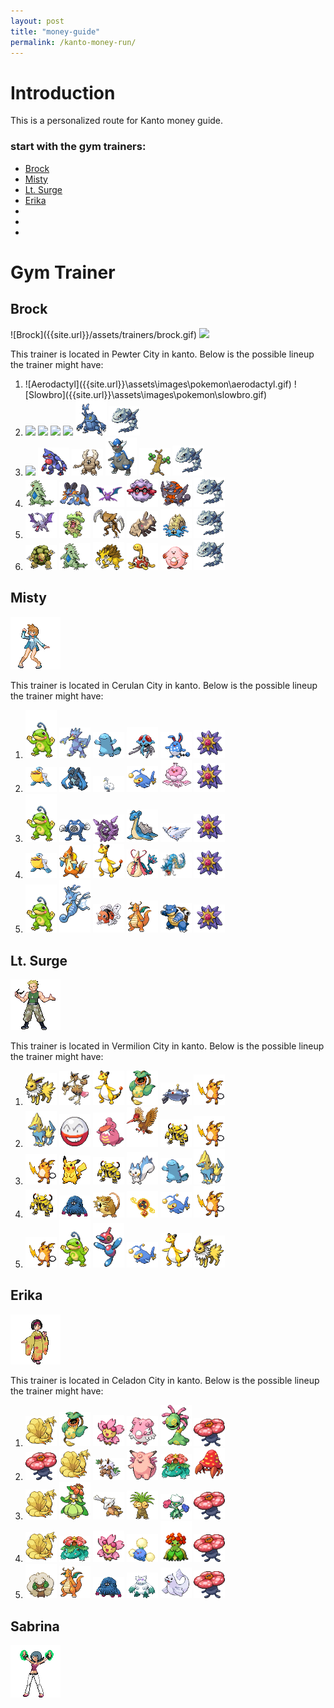 ```yaml
---
layout: post
title: "money-guide"
permalink: /kanto-money-run/
---
```

<h1>Introduction</h1>
<p>This is a personalized route for Kanto money guide.</p>
<h3> start with the gym trainers:</h3>
<ul>
    <li><a href="#brock">Brock</a></li>
    <li><a href="#misty">Misty</a></li>
    <li><a href="#ltsurge">Lt. Surge</a></li>
    <li><a href="#erika">Erika</a></li>
    <li></li>
    <li></li>
    <li></li>
</ul>
<h1>Gym Trainer</h1>
<h2 id="brock">Brock</h2>
![Brock]({{site.url}}/assets/trainers/brock.gif) <img src="{{site.url}}/assets/trainers/brock.gif">
<br />

<p>This trainer is located in Pewter City in kanto. Below is the possible lineup the trainer might have:</p>
<ol>
    <li>![Aerodactyl]({{site.url}}\assets\images\pokemon\aerodactyl.gif) ![Slowbro]({{site.url}}\assets\images\pokemon\slowbro.gif)
    <li><img src="https://i.imgur.com/MExBlWm.gif"> 
    <img src="https://i.imgur.com/TXKtoDc.gif"> <img src="https://i.imgur.com/mH9Uy7x.gif"> <img src="https://i.imgur.com/lapAOMr.gif">  <img src="images/pokemon/heracross.gif" width="50"> <img src="images/pokemon/steelix.gif" width="50"> </li>
    <li><img src="{{site.url}}/assets/images/pokemon/golem.gif" width="50"> <img src="images/pokemon/toxicroak.gif" width="50"> <img src="images/pokemon/pinsir.gif" width="50"> <img src="images/pokemon/rampardos.gif" width="50"> <img src="images/pokemon/sudowoodo.gif" width="50"> <img src="images/pokemon/steelix.gif" width="50"></li>
    <li><img src="images/pokemon/tyranitar.gif" width="50"> <img src="images/pokemon/swampert.gif" width="50"> <img src="images/pokemon/crobat.gif" width="50"> <img src="images/pokemon/forretress.gif" width="50"> <img src="images/pokemon/rhyperior.gif" width="50"> <img src="images/pokemon/steelix.gif" width="50"></li>
    <li><img src="images/pokemon/aerodactyl.gif" width="50"> <img src="images/pokemon/ludicolo.gif" width="50"> <img src="images/pokemon/kabutops.gif" width="50"> <img src="images/pokemon/relicanth.gif" width="50"> <img src="images/pokemon/omastar.gif" width="50"> <img src="images/pokemon/steelix.gif" width="50"></li>
    <li><img src="images/pokemon/golem.gif" width="50"> <img src="images/pokemon/tyranitar.gif" width="50"> <img src="images/pokemon/sandslash.gif" width="50"> <img src="images/pokemon/shuckle.gif" width="50"> <img src="images/pokemon/chansey.gif" width="50"> <img src="images/pokemon/steelix.gif" width="50"></li>
</ol>

<h2 id="misty">Misty</h2>
<img src="images/trainers/misty.gif" alt="Misty-gif">
<p>This trainer is located in Cerulan City in kanto. Below is the possible lineup the trainer might have:</p>

<ol>
    <li><img src="images/pokemon/politoed.gif" width="50"> <img src="images/pokemon/golduck.gif" width="50"> <img src="images/pokemon/quagsire.gif" width="50"> <img src="images/pokemon/tentacruel.gif" width="50"> <img src="images/pokemon/azumarill.gif" width="50"> <img src="images/pokemon/starmie.gif" width="50"></li>
    <li><img src="images/pokemon/pelipper.gif" width="50"> <img src="images/pokemon/carracosta.gif" width="50"> <img src="images/pokemon/swanna.gif" width="50"> <img src="images/pokemon/lanturn.gif" width="50"> <img src="images/pokemon/jellicent.gif" width="50"> <img src="images/pokemon/starmie.gif" width="50"></li>
    <li><img src="images/pokemon/politoed.gif" width="50"> <img src="images/pokemon/poliwrath.gif" width="50"> <img src="images/pokemon/cloyster.gif" width="50"> <img src="images/pokemon/lapras.gif" width="50"> <img src="images/pokemon/togekiss.gif" width="50"> <img src="images/pokemon/starmie.gif" width="50"></li>
    <li><img src="images/pokemon/pelipper.gif" width="50"> <img src="images/pokemon/floatzel.gif" width="50"> <img src="images/pokemon/ampharos.gif" width="50"> <img src="images/pokemon/milotic.gif" width="50"> <img src="images/pokemon/gyarados.gif" width="50"> <img src="images/pokemon/starmie.gif" width="50"></li>
    <li><img src="images/pokemon/politoed.gif" width="50"> <img src="images/pokemon/kingdra.gif" width="50"> <img src="images/pokemon/seaking.gif" width="50"> <img src="images/pokemon/dragonite.gif" width="50"> <img src="images/pokemon/blastoise.gif" width="50"> <img src="images/pokemon/starmie.gif" width="50"></li>
</ol>

<h2 id="ltsurge">Lt. Surge</h2>
<img src="images/trainers/ltsurge.gif" alt="lt.surge-gif">
<p>This trainer is located in Vermilion City in kanto. Below is the possible lineup the trainer might have:</p>
<ol>
    <li><img src="images/pokemon/jolteon.gif" width="50"> <img src="images/pokemon/dodrio.gif" width="50"> <img src="images/pokemon/ampharos.gif" width="50"> <img src="images/pokemon/victreebel.gif" width="50"> <img src="images/pokemon/magnezone.gif" width="50"> <img src="images/pokemon/raichu.gif" width="50"></li>
    <li><img src="images/pokemon/manetric.gif" width="50"> <img src="images/pokemon/electrode.gif" width="50"> <img src="images/pokemon/lickilicky.gif" width="50"> <img src="images/pokemon/fearow.gif" width="50"> <img src="images/pokemon/electivire.gif" width="50"> <img src="images/pokemon/raichu.gif" width="50"></li>
    <li><img src="images/pokemon/raichu.gif" width="50"> <img src="images/pokemon/pikachu.gif" width="50"> <img src="images/pokemon/electivire.gif" width="50"> <img src="images/pokemon/pachirisu.gif" width="50"> <img src="images/pokemon/quagsire.gif" width="50"> <img src="images/pokemon/manetric.gif" width="50"></li>
    <li><img src="images/pokemon/electivire.gif" width="50"> <img src="images/pokemon/tangrowth.gif" width="50"> <img src="images/pokemon/raticate.gif" width="50"> <img src="images/pokemon/fan-rotom.gif" width="50"> <img src="images/pokemon/lanturn.gif" width="50"> <img src="images/pokemon/raichu.gif" width="50"></li>
    <li><img src="images/pokemon/raichu.gif" width="50"> <img src="images/pokemon/politoed.gif" width="50"> <img src="images/pokemon/porygon-z.gif" width="50"> <img src="images/pokemon/lanturn.gif" width="50"> <img src="images/pokemon/ampharos.gif" width="50"> <img src="images/pokemon/jolteon.gif" width="50"></li>
</ol>

<h2 id="erika">Erika</h2>
<img src="images/trainers/erika.gif" alt="erika-gif">
<p>This trainer is located in Celadon City in kanto. Below is the possible lineup the trainer might have:</p>
<ol>
    <li><img src="images/pokemon/ninetales.gif" width="50"> <img src="images/pokemon/victreebel.gif" width="50"> <img src="images/pokemon/cherrim-d.gif" width="50"> <img src="images/pokemon/blissey.gif" width="50"> <img src="images/pokemon/cradily.gif" width="50"> <img src="images/pokemon/vileplume.gif" width="50"></li>
    <li><img src="images/pokemon/vileplume.gif" width="50"> <img src="images/pokemon/ninetales.gif" width="50"> <img src="images/pokemon/shiftry.gif" width="50"> <img src="images/pokemon/clefable.gif" width="50"> <img src="images/pokemon/venusaur.gif" width="50"> <img src="images/pokemon/parasect.gif" width="50"></li>
    <li><img src="images/pokemon/ninetales.gif" width="50"> <img src="images/pokemon/lilligant.gif" width="50"> <img src="images/pokemon/marowak.gif" width="50"> <img src="images/pokemon/exeggutor.gif" width="50"> <img src="images/pokemon/roserade.gif" width="50"> <img src="images/pokemon/vileplume.gif" width="50"></li>
    <li><img src="images/pokemon/ninetales.gif" width="50"> <img src="images/pokemon/venusaur.gif" width="50"> <img src="images/pokemon/cherrim-d.gif" width="50"> <img src="images/pokemon/jumpluff.gif" width="50"> <img src="images/pokemon/bellossom.gif" width="50"> <img src="images/pokemon/vileplume.gif" width="50"></li>
    <li><img src="images/pokemon/whimsicott.gif" width="50"> <img src="images/pokemon/dragonite.gif" width="50"> <img src="images/pokemon/tangrowth.gif" width="50"> <img src="images/pokemon/abomasnow.gif" width="50"> <img src="images/pokemon/dewgong.gif" width="50"> <img src="images/pokemon/vileplume.gif" width="50"></li>
</ol>

<h2 id="sabrina">Sabrina</h2>
<img src="images/trainers/sabrina.gif" alt="sabrina-gif">